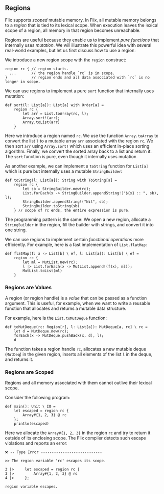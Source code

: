 ## Regions

Flix supports _scoped_ mutable memory. In Flix, all mutable memory belongs to a
_region_ that is tied to its lexical scope. When execution leaves the lexical
scope of a region, all memory in that region becomes unreachable. 

Regions are useful because they enable us to implement _pure functions_ that
internally uses _mutation_. We will illustrate this powerful idea with several
real-world examples, but let us first discuss how to use a region:

We introduce a new region scope with the `region` construct:

```flix
region rc { // region starts.
  ...       // the region handle `rc` is in scope.
}           // region ends and all data associated with `rc` is no longer in scope.
```

We can use regions to implement a pure `sort` function that internally uses mutation:

```flix
def sort(l: List[a]): List[a] with Order[a] =
    region rc {
        let arr = List.toArray(rc, l);
        Array.sort!(arr);
        Array.toList(arr)
    }
```

Here we introduce a region named `rc`. We use the function `Array.toArray` to
convert the list `l` to a mutable array `arr` associated with the region `rc`.
We then sort `arr` using `Array.sort!` which uses an efficient in-place sorting
algorithm. Finally, we convert the sorted array back to a list and return it.
The `sort` function is pure, even though it internally uses mutation.

As another example, we can implement a `toString` function for `List[a]` which
is pure but internally uses a mutable `StringBuilder`:

```flix
def toString(l: List[a]): String with ToString[a] =
    region rc {
        let sb = StringBuilder.new(rc);
        List.forEach(x -> StringBuilder.appendString!("${x} :: ", sb), l);
        StringBuilder.appendString!("Nil", sb);
        StringBuilder.toString(sb)
    } // scope of rc ends, the entire expression is pure.
```

The programming pattern is the same: We open a new region, allocate a
`StringBuilder` in the region, fill the builder with strings, and convert it
into one string.

We can use regions to implement certain _functional operations_ more
efficiently. For example, here is a fast implementation of `List.flatMap`:

```flix
def flatMap(f: a -> List[b] \ ef, l: List[a]): List[b] \ ef =
    region rc {
        let ml = MutList.new(rc);
        l |> List.forEach(x -> MutList.append!(f(x), ml));
        MutList.toList(ml)
    }
```

### Regions are Values

A region (or region handle) is a _value_ that can be passed as a function
argument. This is useful, for example, when we want to write a reusable function
that allocates and returns a mutable data structure.

For example, here is the `List.toMutDeque` function:

```flix
def toMutDeque(rc: Region[r], l: List[a]): MutDeque[a, rc] \ rc =
    let d = MutDeque.new(rc);
    forEach(x -> MutDeque.pushBack(x, d), l);
    d
```

The function takes a region handle `rc`, allocates a new mutable deque
(`MutDeq`) in the given region, inserts all elements of the list `l` in the
deque, and returns it. 

### Regions are Scoped

Regions and all memory associated with them cannot outlive their lexical scope.

Consider the following program:

```flix
def main(): Unit \ IO = 
    let escaped = region rc {
        Array#{1, 2, 3} @ rc
    };
    println(escaped)
```

Here we allocate the `Array#{1, 2, 3}` in the region `rc` and try to return it
outside of its enclosing scope. The Flix compiler detects such escape violations
and reports an error:

```
❌ -- Type Error ----------------------------

>> The region variable 'rc' escapes its scope.

2 |>     let escaped = region rc {
3 |>         Array#{1, 2, 3} @ rc
4 |>     };

region variable escapes.
```
